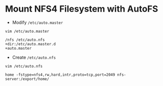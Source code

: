 # Mount NFS4 Filesystem with AutoFS

- Modify `/etc/auto.master`
```
vim /etc/auto.master
```
```
/nfs /etc/auto.nfs
+dir:/etc/auto.master.d
+auto.master
```

- Create `/etc/auto.nfs`
```
vim /etc/auto.nfs
```
```
home -fstype=nfs4,rw,hard,intr,proto=tcp,port=2049 nfs-server:/export/home/
```
